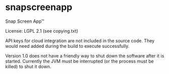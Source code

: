 # snapscreenapp
Snap Screen App™

License: LGPL 2.1 (see copying.txt)

API keys for cloud integration are not included in the source code. They would need added during the build to execute successfully.

Version 1.0 does not have a friendly way to shut down the software after it is started. Currently the JVM must be interrupted (or the process must be killed) to shut it down.
